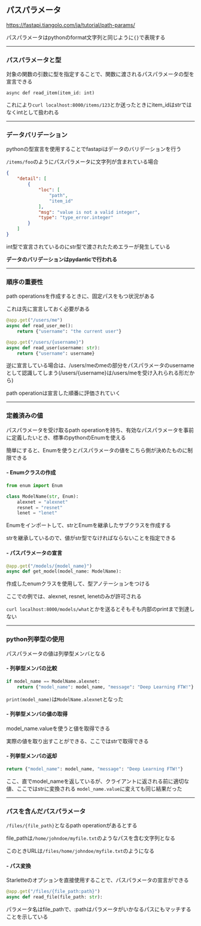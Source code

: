 
## パスパラメータ
https://fastapi.tiangolo.com/ja/tutorial/path-params/

パスパラメータはpythonのformat文字列と同じように`{}`で表現する

---
### パスパラメータと型
対象の関数の引数に型を指定することで、関数に渡されるパスパラメータの型を宣言できる

`async def read_item(item_id: int)`

これにより`curl localhost:8000/items/123`とか送ったときにitem_idはstrではなくintとして扱われる

---
### データバリデーション
pythonの型宣言を使用することでfastapiはデータのバリデーションを行う

`/items/foo`のようにパスパラメータに文字列が含まれている場合

```json
{
    "detail": [
        {
            "loc": [
                "path",
                "item_id"
            ],
            "msg": "value is not a valid integer",
            "type": "type_error.integer"
        }
    ]
}
```
int型で宣言されているのにstr型で渡されたためエラーが発生している

**データのバリデーションはpydanticで行われる**

---
### 順序の重要性
path operationsを作成するときに、固定パスをもつ状況がある

これは先に宣言しておく必要がある

```python
@app.get("/users/me")
async def read_user_me():
    return {"username": "the current user"}

@app.get("/users/{username}")
async def read_user(username: str):
    return {"username": username}
```
逆に宣言している場合は、/users/meのmeの部分をパスパラメータのusernameとして認識してしまう(/users/{username}は/users/meを受け入れられる形だから)

path operationは宣言した順番に評価されていく

---
### 定義済みの値
パスパラメータを受け取るpath operationを持ち、有効なパスパラメータを事前に定義したいとき、標準のpythonのEnumを使える

簡単にすると、Enumを使うとパスパラメータの値をこちら側が決めたものに制限できる


#### - Enumクラスの作成
```python
from enum import Enum

class ModelName(str, Enum):
    alexnet = "alexnet"
    resnet = "resnet"
    lenet = "lenet"
```
Enumをインポートして、strとEnumを継承したサブクラスを作成する

strを継承しているので、値がstr型でなければならないことを指定できる

#### - パスパラメータの宣言
```python
@app.get("/models/{model_name}")
async def get_model(model_name: ModelName):
```
作成したenumクラスを使用して、型アノテーションをつける

ここでの例では、alexnet, resnet, lenetのみが許可される

`curl localhost:8000/models/what`とかを送るとそもそも内部のprintまで到達しない

--- 
### python列挙型の使用
パスパラメータの値は列挙型メンバとなる

#### - 列挙型メンバの比較
```python
if model_name == ModelName.alexnet:
    return {"model_name": model_name, "message": "Deep Learning FTW!"}
```
`print(model_name)`は`ModelName.alexnet`となった

#### - 列挙型メンバの値の取得
model_name.valueを使うと値を取得できる

実際の値を取り出すことができる、ここではstrで取得できる


#### - 列挙型メンバの返却
```python
return {"model_name": model_name, "message": "Deep Learning FTW!"}
```
ここ、直でmodel_nameを返しているが、クライアントに返される前に適切な値、ここではstrに変換される
`model_name.value`に変えても同じ結果だった

---
### パスを含んだパスパラメータ

`/files/{file_path}`となるpath operationがあるとする

file_pathは`/home/johndoe/myfile.txt`のようなパスを含む文字列となる

このときURLは`/files/home/johndoe/myfile.txt`のようになる

#### - パス変換
Starletteのオプションを直接使用することで、パスパラメータの宣言ができる
```python
@app.get("/files/{file_path:path}")
async def read_file(file_path: str):
```
パラメータ名はfile_pathで、:pathはパラメータがいかなるパスにもマッチすることを示している


